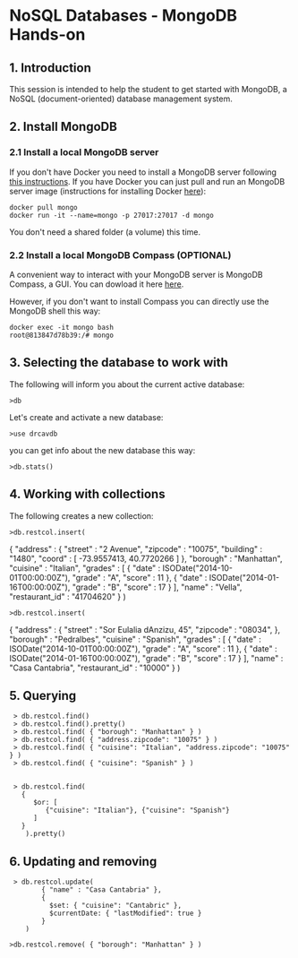# NoSQL Databases - MongoDB Hands-on

## 1.	Introduction

This session is intended to help the student to get started with MongoDB, a NoSQL (document-oriented) database management system.

## 2.	Install MongoDB

### 2.1 Install a local MongoDB server

If you don't have Docker you need to install a MongoDB server following [this instructions](https://docs.mongodb.com/manual/installation/). If you have Docker you can just pull and run an MongoDB server image (instructions for installing Docker [here](../docker.md)):

	docker pull mongo
	docker run -it --name=mongo -p 27017:27017 -d mongo

You don't need a shared folder (a volume) this time. 

### 2.2 Install a local MongoDB Compass (OPTIONAL)

A convenient way to interact with your MongoDB server is MongoDB Compass, a GUI. You can dowload it here [here](https://www.mongodb.com/download-center/compass).

However, if you don't want to install Compass you can directly use the MongoDB shell this way:

	docker exec -it mongo bash
	root@813847d78b39:/# mongo

## 3. Selecting the database to work with

The following will inform you about the current active database:

	>db

Let's create and activate a new database:

 	>use drcavdb

you can get info about the new database this way:

	>db.stats()

## 4. Working with collections

The following creates a new collection:

	>db.restcol.insert(
   {
	      "address" : {
	         "street" : "2 Avenue",
	         "zipcode" : "10075",
	         "building" : "1480",
	         "coord" : [ -73.9557413, 40.7720266 ]
	      },
	      "borough" : "Manhattan",
	      "cuisine" : "Italian",
	      "grades" : [
	         {
	            "date" : ISODate("2014-10-01T00:00:00Z"),
	            "grade" : "A",
	            "score" : 11
	         },
	         {
	            "date" : ISODate("2014-01-16T00:00:00Z"),
	            "grade" : "B",
	            "score" : 17
	         }
	      ],
	      "name" : "Vella",
	      "restaurant_id" : "41704620"
	   }
	)

    >db.restcol.insert(
   {
      "address" : {
         "street" : "Sor Eulalia dAnzizu, 45",
         "zipcode" : "08034",
      },
      "borough" : "Pedralbes",
      "cuisine" : "Spanish",
      "grades" : [
         {
            "date" : ISODate("2014-10-01T00:00:00Z"),
            "grade" : "A",
            "score" : 11
         },
         {
            "date" : ISODate("2014-01-16T00:00:00Z"),
            "grade" : "B",
            "score" : 17
         }
      ],
      "name" : "Casa Cantabria",
      "restaurant_id" : "10000"
   }
)

## 5. Querying

     > db.restcol.find()
     > db.restcol.find().pretty()
     > db.restcol.find( { "borough": "Manhattan" } )
     > db.restcol.find( { "address.zipcode": "10075" } )
     > db.restcol.find( { "cuisine": "Italian", "address.zipcode": "10075" } )
     > db.restcol.find( { "cuisine": "Spanish" } )


     > db.restcol.find(
	   {
	      $or: [
	         {"cuisine": "Italian"}, {"cuisine": "Spanish"}
	      ]
	   }
		).pretty()

## 6. Updating and removing

     > db.restcol.update(
		    { "name" : "Casa Cantabria" },
		    {
		      $set: { "cuisine": "Cantabric" },
		      $currentDate: { "lastModified": true }
		    }
		)
    
    >db.restcol.remove( { "borough": "Manhattan" } )


